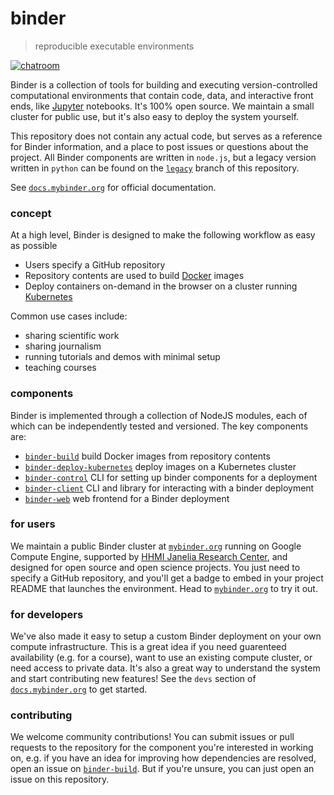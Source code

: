 # binder

> reproducible executable environments

[![chatroom](https://img.shields.io/gitter/room/binder-project/binder.svg?style=flat-square)](https://gitter.im/binder-project/binder)

Binder is a collection of tools for building and executing version-controlled computational environments that contain code, data, and interactive front ends, like [Jupyter](http://jupyter.org) notebooks. It's 100% open source. We maintain a small cluster for public use, but it's also easy to deploy the system yourself. 

This repository does not contain any actual code, but serves as a reference for Binder information, and a place to post issues or questions about the project. All Binder components are written in `node.js`, but a legacy version written in `python` can be found on the [`legacy`](https://github.com/binder-project/binder/tree/legacy) branch of this repository.

See [`docs.mybinder.org`](http://docs.mybinder.org) for official documentation.

### concept

At a high level, Binder is designed to make the following workflow as easy as possible

- Users specify a GitHub repository
- Repository contents are used to build [Docker](http://docker.com) images
- Deploy containers on-demand in the browser on a cluster running [Kubernetes](http://kubernetes.io)

Common use cases include:
- sharing scientific work
- sharing journalism
- running tutorials and demos with minimal setup
- teaching courses

### components

Binder is implemented through a collection of NodeJS modules, each of which can be independently tested and versioned. The key components are:

- [`binder-build`](https://github.com/binder-project/binder-build) build Docker images from repository contents
- [`binder-deploy-kubernetes`](https://github.com/binder-project/binder-deploy-kubernetes) deploy images on a Kubernetes cluster
- [`binder-control`](https://github.com/binder-project/binder-control) CLI for setting up binder components for a deployment
- [`binder-client`](https://github.com/binder-project/binder-client) CLI and library for interacting with a binder deployment
- [`binder-web`](https://github.com/binder-project/binder-web) web frontend for a Binder deployment

### for users

We maintain a public Binder cluster at [`mybinder.org`](http://mybinder.org) running on Google Compute Engine, supported by [HHMI Janelia Research Center](https://janelia.org), and designed for open source and open science projects. You just need to specify a GitHub repository, and you'll get a badge to embed in your project README that launches the environment. Head to [`mybinder.org`](http://mybinder.org) to try it out.

### for developers

We've also made it easy to setup a custom Binder deployment on your own compute infrastructure. This is a great idea if you need guarenteed availability (e.g. for a course), want to use an existing compute cluster, or need access to private data. It's also a great way to understand the system and start contributing new features! See the `devs` section of [`docs.mybinder.org`](http://docs.mybinder.org) to get started.

### contributing

We welcome community contributions! You can submit issues or pull requests to the repository for the component you're interested in working on, e.g. if you have an idea for improving how dependencies are resolved, open an issue on [`binder-build`](https://github.com/binder-project/binder-build). But if you're unsure, you can just open an issue on this repository.
